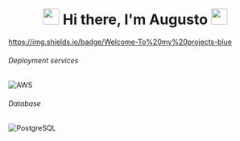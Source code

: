 <h1 align="center">
<img src="https://github.com/blackcater/blackcater/raw/master/images/Hi.gif" height="32" />
Hi there, I'm Augusto
<img src="https://github.com/blackcater/blackcater/raw/master/images/Hi.gif" height="32" />
</h1>

https://img.shields.io/badge/Welcome-To%20my%20projects-blue

###### Deployment services

![AWS](https://img.shields.io/badge/-AWS-000000?style=flat&logo=Amazon%20AWS&logoColor=FF9900)


###### Database

![PostgreSQL](https://img.shields.io/badge/-PostgreSQL-000000?style=flat&logo=PostgreSQL&logoColor=336791)

<!--
**ValAug/ValAug** is a ✨ _special_ ✨ repository because its `README.md` (this file) appears on your GitHub profile.

Here are some ideas to get you started:

- 🔭 I’m currently working on ...
- 🌱 I’m currently learning ...
- 👯 I’m looking to collaborate on ...
- 🤔 I’m looking for help with ...
- 💬 Ask me about ...
- 📫 How to reach me: ...
- 😄 Pronouns: ...
- ⚡ Fun fact: ...
-->
